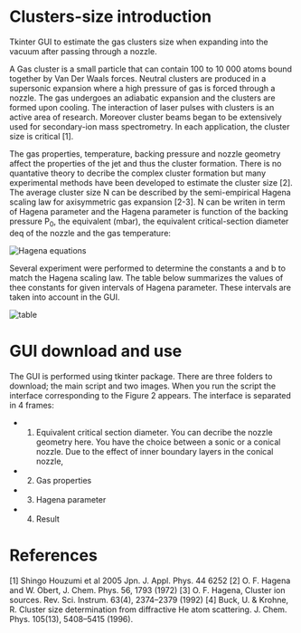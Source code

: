 # Clusters-size introduction
Tkinter GUI to estimate the gas clusters size when expanding into the vacuum after passing through a nozzle.

A Gas cluster is a small particle that can contain 100 to 10 000 atoms bound together by Van Der Waals forces. Neutral clusters are produced in a supersonic expansion where a high pressure of gas is forced through a nozzle. The gas undergoes an adiabatic expansion and the clusters are formed upon cooling.
The interaction of laser pulses with clusters is an active area of research. Moreover cluster beams began to be extensively used for secondary-ion mass spectrometry. In each application, the cluster size is critical [1].

The gas properties, temperature, backing pressure and nozzle geometry affect the properties of the jet and thus the cluster formation. There is no quantative theory to decribe the complex cluster formation but many experimental methods have been developed to estimate the cluster size [2]. The average cluster size N can be described by the semi-empirical Hagena scaling law for axisymmetric gas expansion [2-3]. N can be writen in term of Hagena parameter and the Hagena parameter is function of the backing pressure P<sub>0</sub>, the equivalent (mbar), the equivalent critical-section diameter deq of the nozzle and the gas temperature:
  
  
![Hagena equations](https://user-images.githubusercontent.com/80101412/154300373-5791172a-a7a4-4251-8711-387bb6626da7.png)


Several experiment were performed to determine the constants a and b to match the Hagena scaling law. The table below summarizes the values of thee constants for given intervals of  Hagena parameter. These intervals are taken into account in the GUI.

![table](https://user-images.githubusercontent.com/80101412/154939617-6111059b-1b93-4803-b6a6-7a0eabf6507a.png)

# GUI download and use

The GUI is performed using tkinter package. There are three folders to download; the main script and two images. When you run the script the interface corresponding to the Figure 2 appears. The interface is separated in 4 frames:
- 1) Equivalent critical section diameter. You can decribe the nozzle geometry here. You have the choice between a sonic or a conical nozzle. Due to the effect of inner boundary layers in the conical nozzle, 
- 2) Gas properties
- 3) Hagena parameter
- 4) Result

# References

[1] Shingo Houzumi et al 2005 Jpn. J. Appl. Phys. 44 6252
[2] O. F. Hagena and W. Obert, J. Chem. Phys. 56, 1793 (1972)
[3] O. F. Hagena, Cluster ion sources. Rev. Sci. Instrum. 63(4), 2374–2379 (1992)
[4] Buck, U. & Krohne, R. Cluster size determination from diffractive He atom scattering. J. Chem. Phys. 105(13), 5408–5415 (1996).
